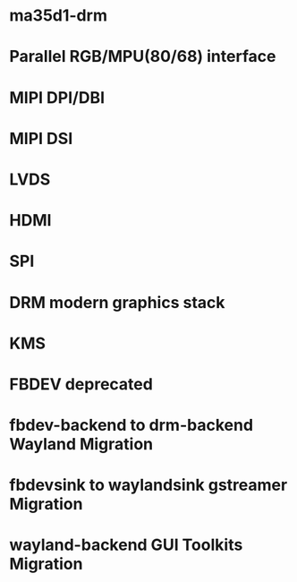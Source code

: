 # ma35d1-drm

# Parallel RGB/MPU(80/68) interface
# MIPI DPI/DBI
# MIPI DSI
# LVDS
# HDMI
# SPI

# DRM modern graphics stack
# KMS
# FBDEV deprecated

# fbdev-backend to drm-backend Wayland Migration
# fbdevsink to waylandsink gstreamer Migration
# wayland-backend GUI Toolkits Migration
